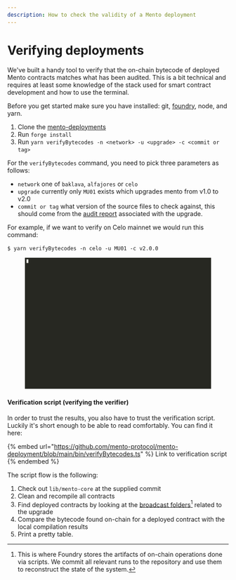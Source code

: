 ```yaml
---
description: How to check the validity of a Mento deployment
---
```


# Verifying deployments

We've built a handy tool to verify that the on-chain bytecode of deployed Mento contracts matches what has been audited. This is a bit technical and requires at least some knowledge of the stack used for smart contract development and how to use the terminal.

Before you get started make sure you have installed: git, [foundry](https://book.getfoundry.sh/getting-started/installation), node, and yarn.

1. Clone the [mento-deployments](https://github.com/mento-protocol/mento-deployment)
2. Run `forge install`
3. Run `yarn verifyBytecodes -n <network> -u <upgrade> -c <commit or tag>`

For the `verifyBytecodes` command, you need to pick three parameters as follows:

* `network` one of `baklava`, `alfajores` or `celo`
* `upgrade`  currently only `MU01` exists which upgrades mento from v1.0 to v2.0
* `commit or tag` what version of the source files to check against, this should come from the [audit report](../../audits/audit-reports.md) associated with the upgrade.

For example, if we want to verify on Celo mainnet we would run this command:

```
$ yarn verifyBytecodes -n celo -u MU01 -c v2.0.0
```

<figure><img src="../../.gitbook/assets/download.gif" alt=""><figcaption></figcaption></figure>

#### Verification script (verifying the verifier)

In order to trust the results, you also have to trust the verification script. Luckily it's short enough to be able to read comfortably. You can find it here:

{% embed url="https://github.com/mento-protocol/mento-deployment/blob/main/bin/verifyBytecodes.ts" %}
Link to verification script
{% endembed %}

The script flow is the following:

1. Check out `lib/mento-core` at the supplied commit
2. Clean and recompile all contracts
3. Find deployed contracts by looking at the [broadcast folders](#user-content-fn-1)[^1] related to the upgrade
4. Compare the bytecode found on-chain for a deployed contract with the local compilation results
5. Print a pretty table.

[^1]: This is where Foundry stores the artifacts of on-chain operations done via scripts. We commit all relevant runs to the repository and use them to reconstruct the state of the system.
